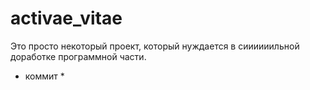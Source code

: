 # activae_vitae
Это просто некоторый проект, который нуждается в сиииииильной доработке программной части.
* коммит *
